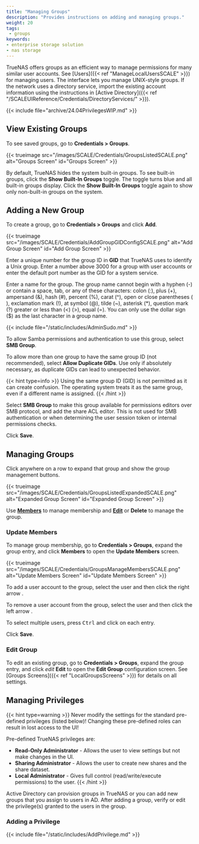 ```yaml
---
title: "Managing Groups"
description: "Provides instructions on adding and managing groups."
weight: 20
tags:
 - groups
keywords:
- enterprise storage solution
- nas storage 
---
```


TrueNAS offers groups as an efficient way to manage permissions for many similar user accounts.
See [Users]({{< ref "ManageLocalUsersSCALE" >}}) for managing users.
The interface lets you manage UNIX-style groups.
If the network uses a directory service, import the existing account information using the instructions in [Active Directory]({{< ref "/SCALEUIReference/Credentials/DirectoryServices/" >}}).

{{< include file="archive/24.04PrivilegesWIP.md" >}}

## View Existing Groups

To see saved groups, go to **Credentials > Groups**.

{{< trueimage src="/images/SCALE/Credentials/GroupsListedSCALE.png" alt="Groups Screen" id="Groups Screen" >}}

By default, TrueNAS hides the system built-in groups.
To see built-in groups, click the **Show Built-In Groups** toggle. The toggle turns blue and all built-in groups display. Click the **Show Built-In Groups** toggle again to show only non-built-in groups on the system.

## Adding a New Group

To create a group, go to **Credentials > Groups** and click **Add**.

{{< trueimage src="/images/SCALE/Credentials/AddGroupGIDConfigSCALE.png" alt="Add Group Screen" id="Add Group Screen" >}}

Enter a unique number for the group ID in **GID** that TrueNAS uses to identify a Unix group.
Enter a number above 3000 for a group with user accounts or enter the default port number as the GID for a system service.

Enter a name for the group.
The group name cannot begin with a hyphen (-) or contain a space, tab, or any of these characters: colon (:), plus (+), ampersand (&), hash (#), percent (%), carat (^), open or close parentheses ( ), exclamation mark (!), at symbol (@), tilde (~), asterisk (*), question mark (?) greater or less than (<) (>), equal (=).
You can only use the dollar sign ($) as the last character in a group name.

{{< include file="/static/includes/AdminSudo.md" >}}

To allow Samba permissions and authentication to use this group, select **SMB Group**.

To allow more than one group to have the same group ID (not recommended), select **Allow Duplicate GIDs**.
Use only if absolutely necessary, as duplicate GIDs can lead to unexpected behavior.

{{< hint type=info >}}
Using the same group ID (GID) is not permitted as it can create confusion. The operating system treats it as the same group, even if a different name is assigned.
{{< /hint >}}

Select **SMB Group** to make this group available for permissions editors over SMB protocol, and add the share ACL editor.
This is not used for SMB authentication or when determining the user session token or internal permissions checks.

Click **Save**.

## Managing Groups

Click anywhere on a row to expand that group and show the group management buttons.

{{< trueimage src="/images/SCALE/Credentials/GroupsListedExpandedSCALE.png" alt="Expanded Group Screen" id="Expanded Group Screen" >}}

Use [**Members**](#update-members) to manage membership and [**Edit**](#edit-group) or **Delete** to manage the group.

### Update Members

To manage group membership, go to **Credentials > Groups**, expand the group entry, and click **Members** to open the **Update Members** screen.

{{< trueimage src="/images/SCALE/Credentials/GroupsManageMembersSCALE.png" alt="Update Members Screen" id="Update Members Screen" >}}

To add a user account to the group, select the user and then click the right arrow <i class="fa fa-arrow-right" aria-hidden="true" title="Right Arrow"></i>.

To remove a user account from the group, select the user and then click the left arrow <i class="fa fa-arrow-left" aria-hidden="true" title="Left Arrow"></i>.

To select multiple users, press <kbd>Ctrl</kbd> and click on each entry.

Click **Save**.

### Edit Group

To edit an existing group, go to **Credentials > Groups**, expand the group entry, and click <i class="material-icons" aria-hidden="true" title="Edit">edit</i> **Edit** to open the **Edit Group** configuration screen. See [Groups Screens]({{< ref "LocalGroupsScreens" >}}) for details on all settings.

## Managing Privileges

{{< hint type=warning >}}
Never modify the settings for the standard pre-defined privileges (listed below)! Changing these pre-defined roles can result in lost access to the UI!

Pre-defined TrueNAS privileges are:
* **Read-Only Administrator** - Allows the user to view settings but not make changes in the UI.
* **Sharing Administrator** - Allows the user to create new shares and the share dataset.
* **Local Administrator** - Gives full control (read/write/execute permissions) to the user.
{{< /hint >}}

Active Directory can provision groups in TrueNAS or you can add new groups that you assign to users in AD.
After adding a group, verify or edit the privilege(s) granted to the users in the group.

### Adding a Privilege

{{< include file="/static/includes/AddPrivilege.md" >}}

